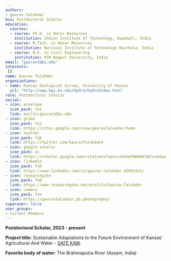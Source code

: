 ```yaml
---
authors:
- gaurav-talukdar
bio: Postdoctoral Scholar
education:
  courses:
  - course: Ph.D. in Water Resources
    institution: Indian Institute of Technology, Guwahati, India
  - course: M.Tech. in Water Resources
    institution: National Institute of Technology Rourkela, India
  - course: B.E. in Civil Engineering
    institution: RTM Nagpur University, India
email: "gauravt@ku.edu"
interests:
 []
name: Gaurav Talukdar
organizations:
- name: Kansas Geological Survey, University of Kansas
  url: "http://www.kgs.ku.edu/Hydro/hydroIndex.html"
role: Postdoctoral Scholar
social:
- icon: envelope
  icon_pack: fas
  link: mailto:gauravt@ku.edu
- icon: globe
  icon_pack: fas
  link: https://sites.google.com/view/gauravtalukdar/home
- icon: twitter
  icon_pack: fab
  link: https://twitter.com/GauravTalukda14
- icon: google-scholar
  icon_pack: ai
  link: https://scholar.google.com/citations?user=z6SkmYQAAAAJ&hl=en&authuser=2
- icon: linkedin
  icon_pack: fab
  link: https://www.linkedin.com/in/gaurav-talukdar-438914a1/
- icon: researchgate
  icon_pack: fab
  link: https://www.researchgate.net/profile/Gaurav-Talukdar
- icon: camera
  icon_pack: fas
  link: https://gauravtalukdar.pb.photography/
superuser: false
user_groups:
- Current Members
---
```

**Postdoctoral Scholar, 2023 - present**

**Project title:** Sustainable Adaptations to the Future Environment of Kansas' Agricultural And Water - [SAFE KAW](https://safekaw-ku.hub.arcgis.com/). 

**Favorite body of water:** The Brahmaputra River (Assam, India)